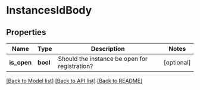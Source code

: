 # InstancesIdBody

## Properties
Name | Type | Description | Notes
------------ | ------------- | ------------- | -------------
**is_open** | **bool** | Should the instance be open for registration? | [optional] 

[[Back to Model list]](../README.md#documentation-for-models) [[Back to API list]](../README.md#documentation-for-api-endpoints) [[Back to README]](../README.md)

